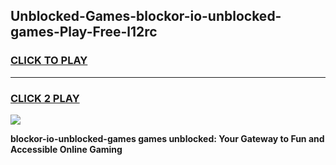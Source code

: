 
## Unblocked-Games-blockor-io-unblocked-games-Play-Free-l12rc
<h3>
<a href="https://premium76.site?title=blockor-io-unblocked-games&ref=18A">CLICK TO PLAY</a></h3>
<hr>

<h3>
<a href="https://premium76.site?title=blockor-io-unblocked-games&ref=18A">CLICK 2 PLAY</a>
  
</h3>

<a href="https://premium76.site?title=blockor-io-unblocked-games&ref=18A"><img src="https://clearcache.store/games.png"></a>


**blockor-io-unblocked-games games unblocked: Your Gateway to Fun and Accessible Online Gaming**
